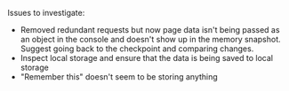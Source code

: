 Issues to investigate:

- Removed redundant requests but now page data isn't being passed as an object in the console and doesn't show up in the memory snapshot. Suggest going back to the checkpoint and comparing changes. 
- Inspect local storage and ensure that the data is being saved to local storage
- "Remember this" doesn't seem to be storing anything